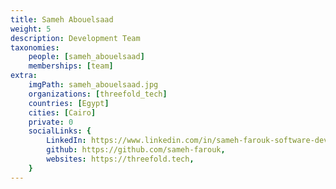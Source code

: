 ```yaml
---
title: Sameh Abouelsaad
weight: 5
description: Development Team
taxonomies:
    people: [sameh_abouelsaad]
    memberships: [team]
extra:
    imgPath: sameh_abouelsaad.jpg
    organizations: [threefold_tech]
    countries: [Egypt]
    cities: [Cairo]
    private: 0
    socialLinks: {
        LinkedIn: https://www.linkedin.com/in/sameh-farouk-software-developer/,
        github: https://github.com/sameh-farouk,
        websites: https://threefold.tech,
    }
---
```


<!--

Sameh is a passionate software engineer with a talent for problem-solving and an unwavering commitment to quality. Specializing in Python, Golang, and web technologies to build reliable systems that scale. Former experienced educator with a mission to promote knowledge.

--!>